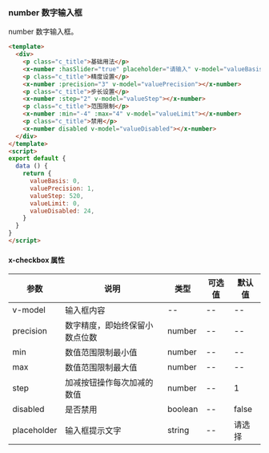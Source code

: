 ### number 数字输入框
number 数字输入框。

``` html
<template>
  <div>
    <p class="c_title">基础用法</p>
    <x-number :hasSlider="true" placeholder="请输入" v-model="valueBasis"></x-number>
    <p class="c_title">精度设置</p>
    <x-number :precision="3" v-model="valuePrecision"></x-number>
    <p class="c_title">步长设置</p>
    <x-number :step="2" v-model="valueStep"></x-number>
    <p class="c_title">范围限制</p>
    <x-number :min="-4" :max="4" v-model="valueLimit"></x-number>
    <p class="c_title">禁用</p>
    <x-number disabled v-model="valueDisabled"></x-number>
  </div>
</template>
<script>
export default {
  data () {
    return {
      valueBasis: 0,
      valuePrecision: 1,
      valueStep: 520,
      valueLimit: 0,
      valueDisabled: 24,
    }
  }
}
</script>
```
#### x-checkbox 属性
| 参数      | 说明    | 类型      | 可选值       | 默认值   |
|---------- |-------- |---------- |-------------  |-------- |
| v-model    | 输入框内容   |  --  |  --  |  --  |
| precision  | 数字精度，即始终保留小数点位数   | number  |   --  |  --  |
| min  | 数值范围限制最小值   | number  |   --  |  --  |
| max  | 数值范围限制最大值   | number  |   --  |  --  |
| step  | 加减按钮操作每次加减的数值   | number  |   --  |  1  |
| disabled     | 是否禁用   | boolean  |   --  |    false     |
| placeholder  | 输入框提示文字   | string  |   --  |    请选择     |
